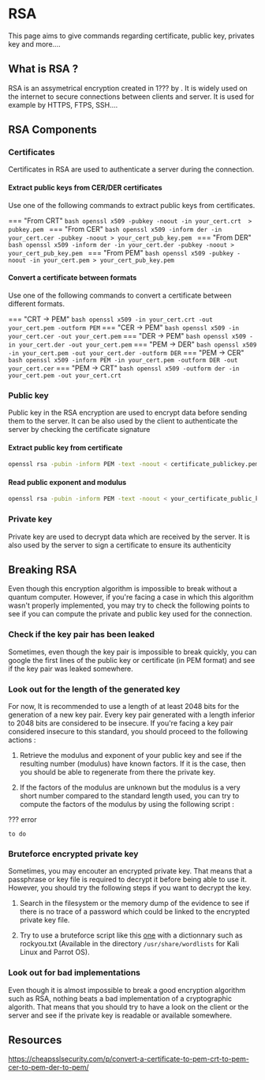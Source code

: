 # RSA
This page aims to give commands regarding certificate, public key, privates key and more....
## What is RSA ? 
RSA is an assymetrical encryption created in 1??? by .
It is widely used on the internet to secure connections between clients and server. It is used for example by HTTPS, FTPS, SSH....

## RSA Components
### Certificates

Certificates in RSA are used to authenticate a server during the connection. 

#### Extract public keys from CER/DER certificates

Use one of the following commands to extract public keys from certificates.

=== "From CRT"
    ``` bash
    openssl x509 -pubkey -noout -in your_cert.crt  > pubkey.pem 
    ```
=== "From CER"
    ``` bash
    openssl x509 -inform der -in your_cert.cer -pubkey -noout > your_cert_pub_key.pem 
    ```
=== "From DER"
    ``` bash
    openssl x509 -inform der -in your_cert.der -pubkey -noout > your_cert_pub_key.pem 
	```
=== "From PEM"
    ``` bash
    openssl x509 -pubkey -noout -in your_cert.pem > your_cert_pub_key.pem 
    ```

#### Convert a certificate between formats
Use one of the following commands to convert a certificate between different formats.

=== "CRT -> PEM"
    ``` bash
    openssl x509 -in your_cert.crt -out your_cert.pem -outform PEM
    ```
=== "CER -> PEM"
    ``` bash
    openssl x509 -in your_cert.cer -out your_cert.pem
    ```
=== "DER -> PEM"
    ``` bash
    openssl x509 -in your_cert.der -out your_cert.pem
	```
=== "PEM -> DER"
    ``` bash
    openssl x509 -in your_cert.pem -out your_cert.der -outform DER
	```
=== "PEM -> CER"
    ``` bash
    openssl x509 -inform PEM -in your_cert.pem -outform DER -out your_cert.cer
	```
=== "PEM -> CRT"
    ``` bash
    openssl x509 -outform der -in your_cert.pem -out your_cert.crt
	```

### Public key
Public key in the RSA encryption are used to encrypt data before sending them to the server. It can be also used by the client to authenticate the server by checking the certificate signature 

#### Extract public key from certificate
```bash
openssl rsa -pubin -inform PEM -text -noout < certificate_publickey.pem #For PEM format
```
#### Read public exponent and modulus 
```bash
openssl rsa -pubin -inform PEM -text -noout < your_certificate_public_key.pem
```
### Private key
Private key are used to decrypt data which are received by the server. It is also used by the server to sign a certificate to ensure its authenticity

## Breaking RSA
Even though this encryption algorithm is impossible to break without a quantum computer. However, if you're facing a case in which this algorithm wasn't properly implemented, you may try to check the following points to see if you can compute the private and public key used for the connection.

### Check if the key pair has been leaked
Sometimes, even though the key pair is impossible to break quickly, you can google the first lines of the public key or certificate (in PEM format) and see if the key pair was leaked somewhere.   

### Look out for the length of the generated key
For now, It is recommended to use a length of at least 2048 bits for the generation of a new key pair. 
Every key pair generated with a length inferior to 2048 bits are considered to be insecure. If you're facing a key pair considered insecure to this standard, you should proceed to the following actions :

1) Retrieve the modulus and exponent of your public key and see if the resulting number (modulus) have known factors. If it is the case, then you should be able to regenerate from there the private key.

2) If the factors of the modulus are unknown but the modulus is a very short number compared to the standard length used, you can try to compute the factors of the modulus by using the following script : 

??? error

    to do

### Bruteforce encrypted private key
Sometimes, you may encouter an encrypted private key. That means that a passphrase or key file is required to decrypt it before being able to use it. However, you should try the following steps if you want to decrypt the key.

1) Search in the filesystem or the memory dump of the evidence to see if there is no trace of a password which could be linked to the encrypted private key file.

2) Try to use a bruteforce script like this [one](https://github.com/bwall/pemcracker) with a dictionnary such as rockyou.txt (Available in the directory `/usr/share/wordlists` for Kali Linux and Parrot OS). 

### Look out for bad implementations
Even though it is almost impossible to break a good encryption algorithm such as RSA, nothing beats a bad implementation of a cryptographic algorith. That means that you should try to have a look on the client or the server and see if the private key is readable or available somewhere. 

## Resources
https://cheapsslsecurity.com/p/convert-a-certificate-to-pem-crt-to-pem-cer-to-pem-der-to-pem/